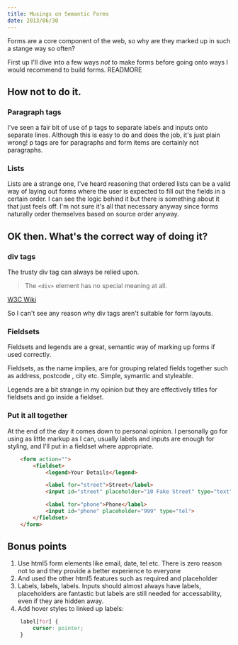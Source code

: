 ```yaml
---
title: Musings on Semantic Forms
date: 2013/06/30
---
```


Forms are a core component of the web, so why are they marked up in such a stange way so often?

First up I'll dive into a few ways *not* to make forms before going onto ways I would recommend to build forms.
READMORE

## How not to do it.

### Paragraph tags

I've seen a fair bit of use of p tags to separate labels and inputs onto separate lines. Although this is easy to do and does the job, it's just plain wrong! p tags are for paragraphs and form items are certainly not paragraphs.

### Lists

Lists are a strange one, I've heard reasoning that ordered lists can be a valid way of laying out forms where the user is expected to fill out the fields in a certain order. I can see the logic behind it but there is something about it that just feels off. I'm not sure it's all that necessary anyway since forms naturally order themselves based on source order anyway.

## OK then. What's the correct way of doing it?

### div tags

The trusty div tag can always be relied upon.

> The `<div>` element has no special meaning at all.

<p class="quote-by"><a href="http://www.w3.org/wiki/HTML/Elements/div">W3C Wiki</a></p>

So I can't see any reason why div tags aren't suitable for form layouts.

### Fieldsets

Fieldsets and legends are a great, semantic way of marking up forms if used correctly.

Fieldsets, as the name implies, are for grouping related fields together such as address, postcode , city etc. Simple, symantic and styleable.

Legends are a bit strange in my opinion but they are effectively titles for fieldsets and go inside a fieldset.

### Put it all together

At the end of the day it comes down to personal opinion. I personally go for using as little markup as I can, usually labels and inputs are enough for styling, and I'll put in a fieldset where appropriate.

```html
	<form action="">
		<fieldset>
			<legend>Your Details</legend>

			<label for="street">Street</label>
			<input id="street" placeholder="10 Fake Street" type="text" required>

			<label for="phone">Phone</label>
			<input id="phone" placeholder="999" type="tel">
		</fieldset>
	</form>
```

## Bonus points

1. Use html5 form elements like email, date, tel etc. There is zero reason not to and they provide a better experience to everyone
2. And used the other html5 features such as required and placeholder
3. Labels, labels, labels. Inputs should almost always have labels, placeholders are fantastic but labels are still needed for accessability, even if they are hidden away.
4. Add hover styles to linked up labels:

```css
	label[for] {
		cursor: pointer;
	}
```